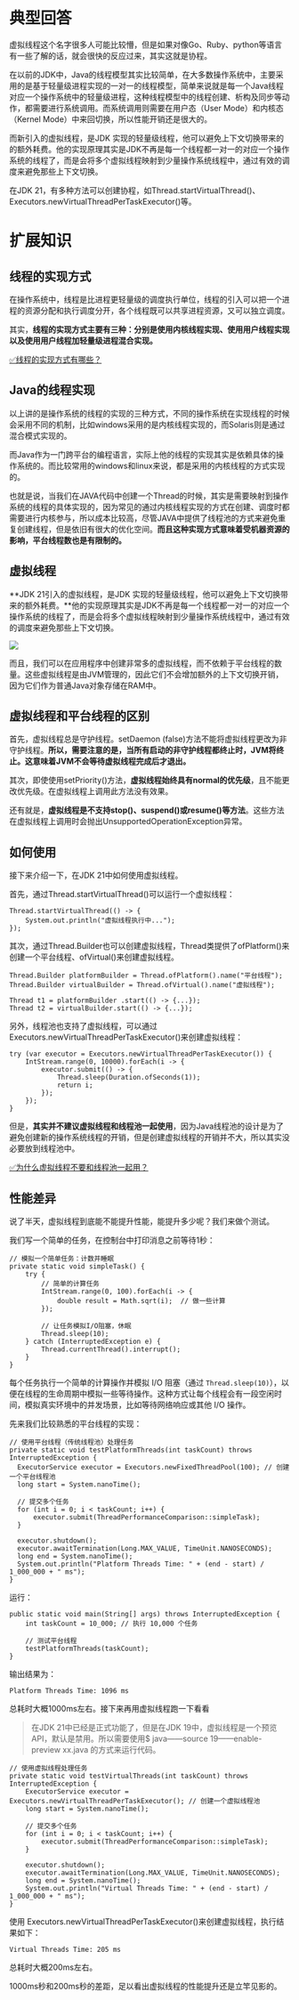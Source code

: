 # 典型回答


虚拟线程这个名字很多人可能比较懵，但是如果对像Go、Ruby、python等语言有一些了解的话，就会很快的反应过来，其实这就是协程。



在以前的JDK中，Java的线程模型其实比较简单，在大多数操作系统中，主要采用的是基于轻量级进程实现的一对一的线程模型，简单来说就是每一个Java线程对应一个操作系统中的轻量级进程，这种线程模型中的线程创建、析构及同步等动作，都需要进行系统调用。而系统调用则需要在用户态（User Mode）和内核态（Kernel Mode）中来回切换，所以性能开销还是很大的。



而新引入的虚拟线程，是JDK 实现的轻量级线程，他可以避免上下文切换带来的的额外耗费。他的实现原理其实是JDK不再是每一个线程都一对一的对应一个操作系统的线程了，而是会将多个虚拟线程映射到少量操作系统线程中，通过有效的调度来避免那些上下文切换。



在JDK 21，有多种方法可以创建协程，如Thread.startVirtualThread()、Executors.newVirtualThreadPerTaskExecutor()等。

# 扩展知识


## 线程的实现方式


在操作系统中，线程是比进程更轻量级的调度执行单位，线程的引入可以把一个进程的资源分配和执行调度分开，各个线程既可以共享进程资源，又可以独立调度。



其实，**线程的实现方式主要有三种：分别是使用内核线程实现、使用用户线程实现以及使用用户线程加轻量级进程混合实现。**



[✅线程的实现方式有哪些？](https://www.yuque.com/hollis666/qyhor6/mpap8c7gpr8iz1sh)



## Java的线程实现


以上讲的是操作系统的线程的实现的三种方式，不同的操作系统在实现线程的时候会采用不同的机制，比如windows采用的是内核线程实现的，而Solaris则是通过混合模式实现的。



而Java作为一门跨平台的编程语言，实际上他的线程的实现其实是依赖具体的操作系统的。而比较常用的windows和linux来说，都是采用的内核线程的方式实现的。



也就是说，当我们在JAVA代码中创建一个Thread的时候，其实是需要映射到操作系统的线程的具体实现的，因为常见的通过内核线程实现的方式在创建、调度时都需要进行内核参与，所以成本比较高，尽管JAVA中提供了线程池的方式来避免重复创建线程，但是依旧有很大的优化空间。**而且这种实现方式意味着受机器资源的影响，平台线程数也是有限制的。**



## 虚拟线程


**JDK 21引入的虚拟线程，是JDK 实现的轻量级线程，他可以避免上下文切换带来的额外耗费。**他的实现原理其实是JDK不再是每一个线程都一对一的对应一个操作系统的线程了，而是会将多个虚拟线程映射到少量操作系统线程中，通过有效的调度来避免那些上下文切换。



![](http://www.hollischuang.com/wp-content/uploads/2022/10/Java-Virtual-Threads-768x326-1.jpg)



而且，我们可以在应用程序中创建非常多的虚拟线程，而不依赖于平台线程的数量。这些虚拟线程是由JVM管理的，因此它们不会增加额外的上下文切换开销，因为它们作为普通Java对象存储在RAM中。



## 虚拟线程和平台线程的区别


首先，虚拟线程总是守护线程。setDaemon (false)方法不能将虚拟线程更改为非守护线程。**所以，需要注意的是，当所有启动的非守护线程都终止时，JVM将终止。这意味着JVM不会等待虚拟线程完成后才退出。**



其次，即使使用setPriority()方法，**虚拟线程始终具有normal的优先级**，且不能更改优先级。在虚拟线程上调用此方法没有效果。



还有就是，**虚拟线程是不支持stop()、suspend()或resume()等方法**。这些方法在虚拟线程上调用时会抛出UnsupportedOperationException异常。



## 如何使用


接下来介绍一下，在JDK 21中如何使用虚拟线程。



首先，通过Thread.startVirtualThread()可以运行一个虚拟线程：



```plain
Thread.startVirtualThread(() -> {
    System.out.println("虚拟线程执行中...");
});
```



其次，通过Thread.Builder也可以创建虚拟线程，Thread类提供了ofPlatform()来创建一个平台线程、ofVirtual()来创建虚拟线程。



```plain
Thread.Builder platformBuilder = Thread.ofPlatform().name("平台线程");
Thread.Builder virtualBuilder = Thread.ofVirtual().name("虚拟线程");

Thread t1 = platformBuilder .start(() -> {...}); 
Thread t2 = virtualBuilder.start(() -> {...});
```



另外，线程池也支持了虚拟线程，可以通过Executors.newVirtualThreadPerTaskExecutor()来创建虚拟线程：



```plain
try (var executor = Executors.newVirtualThreadPerTaskExecutor()) {
    IntStream.range(0, 10000).forEach(i -> {
        executor.submit(() -> {
            Thread.sleep(Duration.ofSeconds(1));
            return i;
        });
    });
}
```



但是，**其实并不建议虚拟线程和线程池一起使用**，因为Java线程池的设计是为了避免创建新的操作系统线程的开销，但是创建虚拟线程的开销并不大，所以其实没必要放到线程池中。



[✅为什么虚拟线程不要和线程池一起用？](https://www.yuque.com/hollis666/qyhor6/gwmioommi0ps1vco)



## 性能差异


说了半天，虚拟线程到底能不能提升性能，能提升多少呢？我们来做个测试。



我们写一个简单的任务，在控制台中打印消息之前等待1秒：



```plain
// 模拟一个简单任务：计数并睡眠
private static void simpleTask() {
    try {
        // 简单的计算任务
        IntStream.range(0, 100).forEach(i -> {
            double result = Math.sqrt(i);  // 做一些计算
        });

        // 让任务模拟I/O阻塞，休眠
        Thread.sleep(10);
    } catch (InterruptedException e) {
        Thread.currentThread().interrupt();
    }
}
```



每个任务执行一个简单的计算操作并模拟 I/O 阻塞（通过 `Thread.sleep(10)`），以便在线程的生命周期中模拟一些等待操作。这种方式让每个线程会有一段空闲时间，模拟真实环境中的并发场景，比如等待网络响应或其他 I/O 操作。



先来我们比较熟悉的平台线程的实现：



```plain
// 使用平台线程（传统线程池）处理任务
private static void testPlatformThreads(int taskCount) throws InterruptedException {
  ExecutorService executor = Executors.newFixedThreadPool(100); // 创建一个平台线程池
  long start = System.nanoTime();

  // 提交多个任务
  for (int i = 0; i < taskCount; i++) {
      executor.submit(ThreadPerformanceComparison::simpleTask);
  }

  executor.shutdown();
  executor.awaitTermination(Long.MAX_VALUE, TimeUnit.NANOSECONDS);
  long end = System.nanoTime();
  System.out.println("Platform Threads Time: " + (end - start) / 1_000_000 + " ms");
}
```





运行：



```plain
public static void main(String[] args) throws InterruptedException {
    int taskCount = 10_000; // 执行 10,000 个任务

    // 测试平台线程
    testPlatformThreads(taskCount);
}
```

 

输出结果为：



```plain
Platform Threads Time: 1096 ms
```



总耗时大概1000ms左右。接下来再用虚拟线程跑一下看看



> 在JDK 21中已经是正式功能了，但是在JDK 19中，虚拟线程是一个预览API，默认是禁用。所以需要使用$ java——source 19——enable-preview xx.java 的方式来运行代码。
>



```plain
// 使用虚拟线程处理任务
private static void testVirtualThreads(int taskCount) throws InterruptedException {
    ExecutorService executor = Executors.newVirtualThreadPerTaskExecutor(); // 创建一个虚拟线程池
    long start = System.nanoTime();

    // 提交多个任务
    for (int i = 0; i < taskCount; i++) {
        executor.submit(ThreadPerformanceComparison::simpleTask);
    }

    executor.shutdown();
    executor.awaitTermination(Long.MAX_VALUE, TimeUnit.NANOSECONDS);
    long end = System.nanoTime();
    System.out.println("Virtual Threads Time: " + (end - start) / 1_000_000 + " ms");
}
```



使用 Executors.newVirtualThreadPerTaskExecutor()来创建虚拟线程，执行结果如下：



```plain
Virtual Threads Time: 205 ms
```



总耗时大概200ms左右。



1000ms秒和200ms秒的差距，足以看出虚拟线程的性能提升还是立竿见影的。




